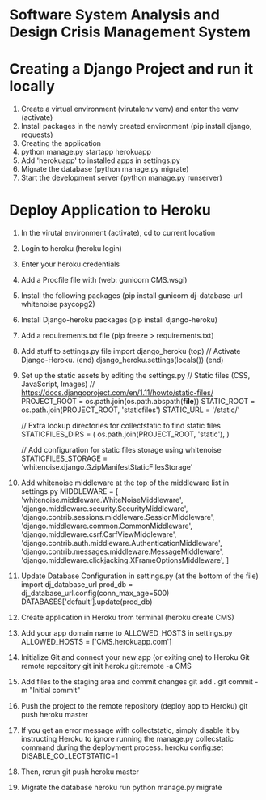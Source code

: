 # Software System Analysis and Design Crisis Management System

# Creating a Django Project and run it locally
1. Create a virtual environment (virutalenv venv) and enter the venv (activate)
2. Install packages in the newly created environment (pip install django, requests)
3. Creating the application 
4. python manage.py startapp herokuapp
5. Add 'herokuapp' to installed apps in settings.py
6. Migrate the database (python manage.py migrate)
7. Start the development server (python manage.py runserver)

# Deploy Application to Heroku
1. In the virutal environment (activate), cd to current location
2. Login to heroku (heroku login)
3. Enter your heroku credentials
4. Add a Procfile file with (web: gunicorn CMS.wsgi)
5. Install the following packages (pip install gunicorn dj-database-url whitenoise psycopg2)
6. Install Django-heroku packages (pip install django-heroku)
7. Add a requirements.txt file (pip freeze > requirements.txt)
8. Add stuff to settings.py file
	import django_heroku (top)
	// Activate Django-Heroku. (end)
	django_heroku.settings(locals()) (end)
9. Set up the static assets by editing the settings.py
	// Static files (CSS, JavaScript, Images)
	// https://docs.djangoproject.com/en/1.11/howto/static-files/
	PROJECT_ROOT   =   os.path.join(os.path.abspath(__file__))
	STATIC_ROOT  =   os.path.join(PROJECT_ROOT, 'staticfiles')
	STATIC_URL = '/static/'

	// Extra lookup directories for collectstatic to find static files
	STATICFILES_DIRS = (
		os.path.join(PROJECT_ROOT, 'static'),
	)

	//  Add configuration for static files storage using whitenoise
	STATICFILES_STORAGE = 'whitenoise.django.GzipManifestStaticFilesStorage'
10. Add whitenoise middleware at the top of the middleware list in settings.py
	MIDDLEWARE = [
    'whitenoise.middleware.WhiteNoiseMiddleware',
    'django.middleware.security.SecurityMiddleware',
    'django.contrib.sessions.middleware.SessionMiddleware',
    'django.middleware.common.CommonMiddleware',
    'django.middleware.csrf.CsrfViewMiddleware',
    'django.contrib.auth.middleware.AuthenticationMiddleware',
    'django.contrib.messages.middleware.MessageMiddleware',
    'django.middleware.clickjacking.XFrameOptionsMiddleware',
	]
11. Update Database Configuration in settings.py (at the bottom of the file)
	import dj_database_url 
	prod_db  =  dj_database_url.config(conn_max_age=500)
	DATABASES['default'].update(prod_db)
12. Create application in Heroku from terminal (heroku create CMS)
13. Add your app domain name to ALLOWED_HOSTS in settings.py
	ALLOWED_HOSTS = ['CMS.herokuapp.com']
14. Initialize Git and connect your new app (or exiting one) to Heroku Git remote repository 
	git init
	heroku git:remote -a CMS
15. Add files to the staging area and commit changes
	git add .
	git commit -m "Initial commit"
16. Push the project to the remote repository (deploy app to Heroku)
	git push heroku master
17. If you get an error message with collectstatic, simply disable it by instructing Heroku to ignore running the manage.py collecstatic command during the deployment process.
	heroku config:set DISABLE_COLLECTSTATIC=1
18. Then, rerun
	git push heroku master
19. Migrate the database
	heroku run python manage.py migrate



 